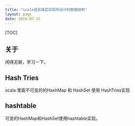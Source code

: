 ```yaml
---
title: "scala语言底层实现所设计的数据结构"
layout: page
date: 2016-07-12
---
```

[TOC]

## 关于
闲得无聊，学习一下。

## Hash Tries
scala 里面不可变的的HashMap 和 HashSet 使用 HashTries实现


## hashtable
可变的HashMap和HashSet使用hashtable实现。
